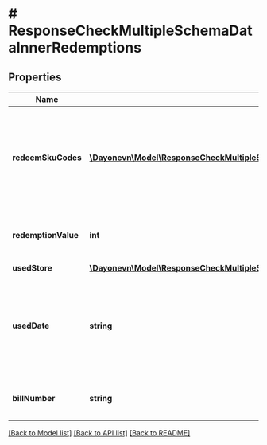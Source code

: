 # # ResponseCheckMultipleSchemaDataInnerRedemptions

## Properties

Name | Type | Description | Notes
------------ | ------------- | ------------- | -------------
**redeemSkuCodes** | [**\Dayonevn\Model\ResponseCheckMultipleSchemaDataInnerRedemptionsRedeemSkuCodesInner[]**](ResponseCheckMultipleSchemaDataInnerRedemptionsRedeemSkuCodesInner.md) | Contains redeemed SKU information of the voucher (for voucher type is conditional and support sku) | [optional]
**redemptionValue** | **int** | Actual redemption value of voucher type &#x3D; conditional | [optional]
**usedStore** | [**\Dayonevn\Model\ResponseCheckMultipleSchemaDataInnerRedemptionsUsedStore**](ResponseCheckMultipleSchemaDataInnerRedemptionsUsedStore.md) |  | [optional]
**usedDate** | **string** | Date voucher marked as used in case the voucher has been redeemed. Format (YYYY-MM-DD HH:MM:SS) | [optional]
**billNumber** | **string** | Bill number for which voucher used/reserved | [optional]

[[Back to Model list]](../../README.md#models) [[Back to API list]](../../README.md#endpoints) [[Back to README]](../../README.md)
